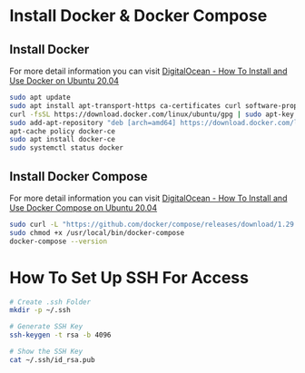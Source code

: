 # Install Docker & Docker Compose
## Install Docker
For more detail information you can visit [DigitalOcean - How To Install and Use Docker on Ubuntu 20.04](https://www.digitalocean.com/community/tutorials/how-to-install-and-use-docker-on-ubuntu-20-04)
```sh
sudo apt update
sudo apt install apt-transport-https ca-certificates curl software-properties-common
curl -fsSL https://download.docker.com/linux/ubuntu/gpg | sudo apt-key add -
sudo add-apt-repository "deb [arch=amd64] https://download.docker.com/linux/ubuntu focal stable"
apt-cache policy docker-ce
sudo apt install docker-ce
sudo systemctl status docker
```

## Install Docker Compose
For more detail information you can visit [DigitalOcean - How To Install and Use Docker Compose on Ubuntu 20.04](https://www.digitalocean.com/community/tutorials/how-to-install-and-use-docker-compose-on-ubuntu-20-04)
```sh
sudo curl -L "https://github.com/docker/compose/releases/download/1.29.2/docker-compose-$(uname -s)-$(uname -m)" -o /usr/local/bin/docker-compose
sudo chmod +x /usr/local/bin/docker-compose
docker-compose --version
```

# How To Set Up SSH For Access
```sh
# Create .ssh Folder
mkdir -p ~/.ssh

# Generate SSH Key
ssh-keygen -t rsa -b 4096

# Show the SSH Key
cat ~/.ssh/id_rsa.pub
```
